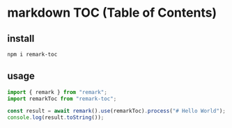 # markdown TOC (Table of Contents)

## install

```sh
npm i remark-toc
```

## usage

```ts
import { remark } from "remark";
import remarkToc from "remark-toc";

const result = await remark().use(remarkToc).process("# Hello World");
console.log(result.toString());
```
